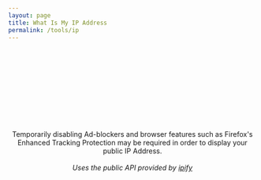 ```yaml
---
layout: page
title: What Is My IP Address
permalink: /tools/ip
---
```


<br><br><br>

<script type="application/javascript">
	function getIP(json) {
		document.write("<center>Current public IP address is: ", json.ip, "</center>");
	}
</script>

<script type="application/javascript" src="https://api.ipify.org?format=jsonp&callback=getIP"></script>

<center>
<br><br><br>
<br><br><br>
Temporarily disabling Ad-blockers and browser features such as Firefox's Enhanced Tracking Protection may be required in order to display your public IP Address.
<br><br>
<i>Uses the public API provided by <a href="https://www.ipify.org/" rel="noopener" target="_blank">ipify</a></i>
</center>

